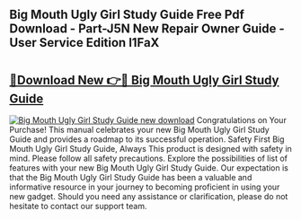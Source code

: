 ## Big Mouth Ugly Girl Study Guide Free Pdf Download - Part-J5N New Repair Owner Guide - User Service Edition l1FaX

# <h2><a href="http://bc6780.oget.top/?id=Big+Mouth+Ugly+Girl+Study+Guide">🔗Download New 👉🔴 Big Mouth Ugly Girl Study Guide</a></h2>

[![Big Mouth Ugly Girl Study Guide new download](https://i.imgur.com/5g1atiW.png)](http://bc6780.oget.top/?id=Big+Mouth+Ugly+Girl+Study+Guide)
Congratulations on Your Purchase! This manual celebrates your new Big Mouth Ugly Girl Study Guide and provides a roadmap to its successful operation. Safety First Big Mouth Ugly Girl Study Guide, Always This product is designed with safety in mind. Please follow all safety precautions. Explore the possibilities of list of features with your new Big Mouth Ugly Girl Study Guide. Our expectation is that the Big Mouth Ugly Girl Study Guide has been a valuable and informative resource in your journey to becoming proficient in using your new gadget. Should you need any assistance or clarification, please do not hesitate to contact our support team.
